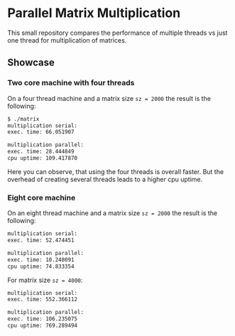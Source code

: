 # Parallel Matrix Multiplication

This small repository compares the performance of multiple threads vs just one thread for multiplication of matrices.

## Showcase

### Two core machine with four threads

On a four thread machine and a matrix size `sz = 2000` the result is the following:

``` bash
$ ./matrix 
multiplication serial: 
exec. time: 66.051907

multiplication parallel: 
exec. time: 28.444849
cpu uptime: 109.417870

```

Here you can observe, that using the four threads is overall faster. But the overhead of creating several threads leads to a higher cpu uptime.

### Eight core machine

On an eight thread machine and a matrix size `sz = 2000` the result is the following:

```bash
multiplication serial:
exec. time: 52.474451

multiplication parallel:
exec. time: 10.248091
cpu uptime: 74.833354
```

For matrix size `sz = 4000`:

```bash
multiplication serial:
exec. time: 552.366112

multiplication parallel:
exec. time: 106.235075
cpu uptime: 769.289494
```



